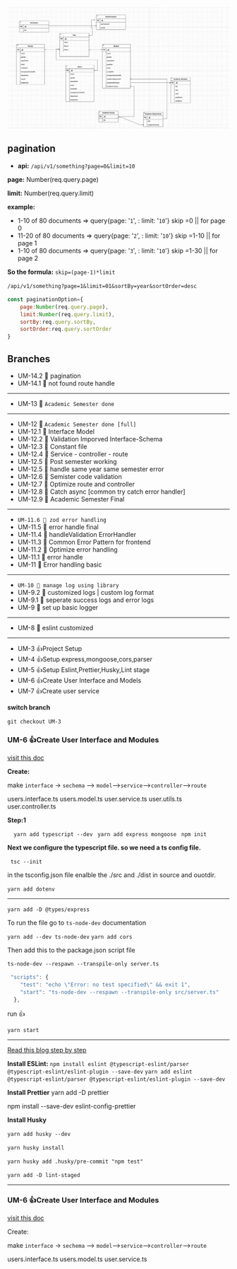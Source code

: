 
![My Image](plan.png)


##    pagination


-    **api:** `/api/v1/something?page=0&limit=10`

**page:** Number(req.query.page)

**limit:** Number(req.query.limit)

**example:**
-    1-10 of 80 documents => query{page: '`1`', : limit: '`10`'} skip =0 || for page 0
-    11-20 of 80 documents => query{page: '`2`', : limit: '`10`'} skip =1-10 || for page 1
-    1-10 of 80 documents => query{page: '`3`', : limit: '`10`'} skip =1-30 || for page 2

**So the formula:** `skip=(page-1)*limit`

`/api/v1/something?page=1&limit=01&sortBy=year&sortOrder=desc`
```javascript
const paginationOption={
    page:Number(req.query.page),
    limit:Number(req.query.limit),
    sortBy:req.query.sortBy,
    sortOrder:req.query.sortOrder
}
```


##    Branches

-    UM-14.2 📆 pagination
-    UM-14.1 🔏 not found route handle

---
-    UM-13 🔏  `Academic Semester done`
---
-    UM-12 🔏 `Academic Semester done [full]`
-    UM-12.1 🔏  Interface Model
-    UM-12.2 🔏  Validation Imporved Interface-Schema
-    UM-12.3 🔏  Constant file
-    UM-12.4 🔏  Service - controller - route
-    UM-12.5 🔏  Post semester working
-    UM-12.5 🔏  handle same year same semester error
-    UM-12.6 🔏  Semister code validation
-    UM-12.7 🔏  Optimize route and controller
-    UM-12.8 🔏  Catch async [common try catch error handler]
-    UM-12.9 🔏  Academic Semester Final

---
-    `UM-11.6 🔏 zod error handling`
-    UM-11.5 🔏 error handle final
-    UM-11.4 🔏 handleValidation ErrorHandler
-    UM-11.3 🔏 Common Error Pattern for frontend
-    UM-11.2 🔏 Optimize error handling
-    UM-11.1 🔏 error handle 
-    UM-11 🔏 Error handling basic
---
-    `UM-10 🔏 manage log using library`
-    UM-9.2 🔏 customized logs | custom log format
-    UM-9.1 🔏 seperate success logs and error logs
-    UM-9 🔏 set up basic logger
---
-    UM-8 🦜 eslint customized

---
- UM-3 👍Project Setup
- UM-4 👍Setup express,mongoose,cors,parser
- UM-5 👍Setup Eslint,Prettier,Husky,Lint stage
- UM-6 👍Create User Interface and Models
- UM-7 👍Create user service



**switch branch**

`git checkout UM-3`

### UM-6 👍Create User Interface and Modules

[visit this doc](https://mongoosejs.com/docs/typescript.html)

**Create:**

make `interface` -> `sechema` --> `model`-->`service`-->`controller`-->`route`

  users.interface.ts
  users.model.ts
  user.service.ts
  user.utils.ts
  user.controller.ts




**Step:1**

 `  yarn add typescript --dev`
  ` yarn add express mongoose`
  ` npm init`

**Next we configure the typescript file. so we need a ts config file.**

` tsc --init`

in the tsconfig.json file enalble the ./src and ./dist in source and ouotdir.

`yarn add dotenv`

---

`yarn add -D @types/express`

To run the file go to `ts-node-dev` documentation

`yarn add --dev ts-node-dev`
`yarn add cors`

Then add this to the package.json script file

    ts-node-dev --respawn --transpile-only server.ts

```js
 "scripts": {
    "test": "echo \"Error: no test specified\" && exit 1",
    "start": "ts-node-dev --respawn --transpile-only src/server.ts"
  },
```

run 👍

    yarn start
    
---
[Read this blog step by step](https://blog.logrocket.com/linting-typescript-eslint-prettier/)

**Install ESLint:**
`npm install eslint @typescript-eslint/parser @typescript-eslint/eslint-plugin --save-dev`
`yarn add eslint @typescript-eslint/parser @typescript-eslint/eslint-plugin --save-dev`


**Install Prettier**
yarn add -D prettier

npm install --save-dev eslint-config-prettier

**Install Husky**

`yarn add husky --dev`

`yarn husky install`

`yarn husky add .husky/pre-commit "npm test"`

`yarn add -D lint-staged`

---
### UM-6 👍Create User Interface and Modules

[visit this doc](https://mongoosejs.com/docs/typescript.html)

Create:

make `interface` -> `sechema` --> `model`-->`service`-->`controller`-->`route`

  users.interface.ts
  users.model.ts
  user.service.ts
